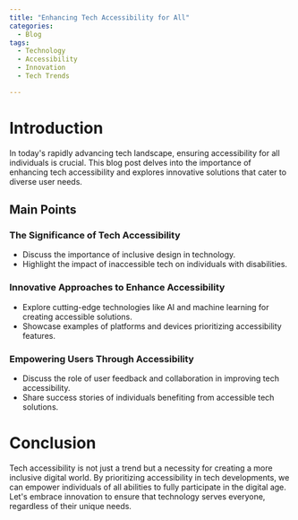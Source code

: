 ```yaml
---
title: "Enhancing Tech Accessibility for All"
categories:
  - Blog
tags:
  - Technology
  - Accessibility
  - Innovation
  - Tech Trends

---
```


# Introduction
In today's rapidly advancing tech landscape, ensuring accessibility for all individuals is crucial. This blog post delves into the importance of enhancing tech accessibility and explores innovative solutions that cater to diverse user needs.

## Main Points
### The Significance of Tech Accessibility
- Discuss the importance of inclusive design in technology.
- Highlight the impact of inaccessible tech on individuals with disabilities.
  
### Innovative Approaches to Enhance Accessibility
- Explore cutting-edge technologies like AI and machine learning for creating accessible solutions.
- Showcase examples of platforms and devices prioritizing accessibility features.

### Empowering Users Through Accessibility
- Discuss the role of user feedback and collaboration in improving tech accessibility.
- Share success stories of individuals benefiting from accessible tech solutions.
  
# Conclusion
Tech accessibility is not just a trend but a necessity for creating a more inclusive digital world. By prioritizing accessibility in tech developments, we can empower individuals of all abilities to fully participate in the digital age. Let's embrace innovation to ensure that technology serves everyone, regardless of their unique needs.